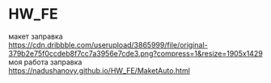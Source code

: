 # HW_FE
макет заправка      https://cdn.dribbble.com/userupload/3865999/file/original-379b2e75f0ccdeb8f7cc7a3956e7cde3.png?compress=1&resize=1905x1429
моя работа заправка  https://nadushanovy.github.io/HW_FE/MaketAuto.html
